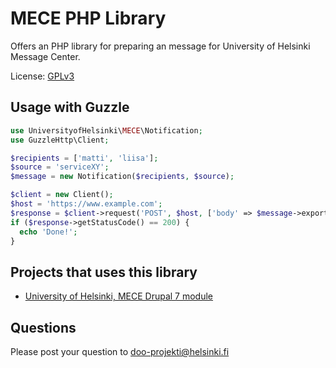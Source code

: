 # MECE PHP Library
Offers an PHP library for preparing an message for University of Helsinki
Message Center.

License: [GPLv3](LICENSE.txt)

## Usage with Guzzle

```php
use UniversityofHelsinki\MECE\Notification;
use GuzzleHttp\Client;

$recipients = ['matti', 'liisa'];
$source = 'serviceXY';
$message = new Notification($recipients, $source);

$client = new Client();
$host = 'https://www.example.com';
$response = $client->request('POST', $host, ['body' => $message->export()]);
if ($response->getStatusCode() == 200) {
  echo 'Done!';
}
```

## Projects that uses this library
* [University of Helsinki, MECE Drupal 7 module](https://github.com/UH-StudentServices/uh-mece/tree/7.x-1.x)

## Questions
Please post your question to doo-projekti@helsinki.fi
